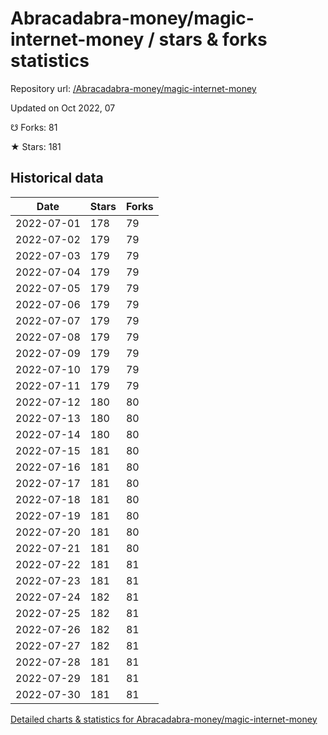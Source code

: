 # Abracadabra-money/magic-internet-money / stars & forks statistics

Repository url: [/Abracadabra-money/magic-internet-money](https://github.com/Abracadabra-money/magic-internet-money)

Updated on Oct 2022, 07

☋ Forks: 81

★ Stars: 181

## Historical data
| Date | Stars | Forks |
|------|-------|-------|
| 2022-07-01 | 178 | 79 | 
| 2022-07-02 | 179 | 79 | 
| 2022-07-03 | 179 | 79 | 
| 2022-07-04 | 179 | 79 | 
| 2022-07-05 | 179 | 79 | 
| 2022-07-06 | 179 | 79 | 
| 2022-07-07 | 179 | 79 | 
| 2022-07-08 | 179 | 79 | 
| 2022-07-09 | 179 | 79 | 
| 2022-07-10 | 179 | 79 | 
| 2022-07-11 | 179 | 79 | 
| 2022-07-12 | 180 | 80 | 
| 2022-07-13 | 180 | 80 | 
| 2022-07-14 | 180 | 80 | 
| 2022-07-15 | 181 | 80 | 
| 2022-07-16 | 181 | 80 | 
| 2022-07-17 | 181 | 80 | 
| 2022-07-18 | 181 | 80 | 
| 2022-07-19 | 181 | 80 | 
| 2022-07-20 | 181 | 80 | 
| 2022-07-21 | 181 | 80 | 
| 2022-07-22 | 181 | 81 | 
| 2022-07-23 | 181 | 81 | 
| 2022-07-24 | 182 | 81 | 
| 2022-07-25 | 182 | 81 | 
| 2022-07-26 | 182 | 81 | 
| 2022-07-27 | 182 | 81 | 
| 2022-07-28 | 181 | 81 | 
| 2022-07-29 | 181 | 81 | 
| 2022-07-30 | 181 | 81 | 


[Detailed charts & statistics for Abracadabra-money/magic-internet-money](https://reviewgithub.com/rep/Abracadabra-money/magic-internet-money)
